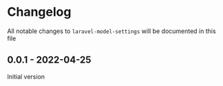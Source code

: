 # Changelog

All notable changes to `laravel-model-settings` will be documented in this file

## 0.0.1 - 2022-04-25

Initial version
